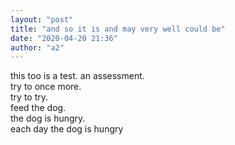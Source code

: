 ```yaml
---
layout: "post"
title: "and so it is and may very well could be"
date: "2020-04-20 21:36"
author: "a2"
---
```

this too is a test. an assessment.  
try to once more.  
try to try.  
feed the dog.  
the dog is hungry.  
each day the dog is hungry

